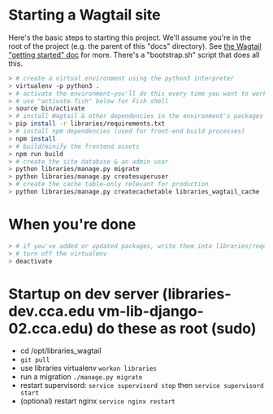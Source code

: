 # Starting a Wagtail site

Here's the basic steps to starting this project. We'll assume you're in the root of the project (e.g. the parent of this "docs" directory). See [the Wagtail "getting started" doc](http://docs.wagtail.io/en/v1.10.1/getting_started/tutorial.html) for more. There's a "bootstrap.sh" script that does all this.

```sh
> # create a virtual environment using the python3 interpreter
> virtualenv -p python3 .
> # activate the environment—you'll do this every time you want to work on the project
> # use "activate.fish" below for Fish shell
> source bin/activate
> # install Wagtail & other dependencies in the environment's packages
> pip install -r libraries/requirements.txt
> # install npm dependencies (used for front-end build processes)
> npm install
> # build/minify the frontend assets
> npm run build
> # create the site database & an admin user
> python libraries/manage.py migrate
> python libraries/manage.py createsuperuser
> # create the cache table—only relevant for production
> python libraries/manage.py createcachetable libraries_wagtail_cache
```

# When you're done

```sh
> # if you've added or updated packages, write them into libraries/requirements.txt
> # turn off the virtualenv
> deactivate
```

# Startup on dev server (libraries-dev.cca.edu vm-lib-django-02.cca.edu) do these as root (sudo)

* cd /opt/libraries_wagtail
* `git pull `
* use libraries virtualenv `workon libraries`
* run a migration `./manage.py migrate`
* restart supervisord: `service supervisord stop` then `service supervisord start`
* (optional) restart nginx `service nginx restart`
